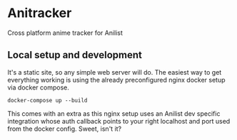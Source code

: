 # Anitracker
Cross platform anime tracker for Anilist

## Local setup and development

It's a static site, so any simple web server will do. The easiest way to get everything working is using the already preconfigured nginx docker setup via docker compose.

`docker-compose up --build`

This comes with an extra as this nginx setup uses an Anilist dev specific integration whose auth callback points to your right localhost and port used from the docker config. Sweet, isn't it?
